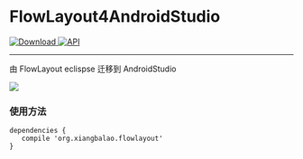 # FlowLayout4AndroidStudio


  [ ![Download](https://api.bintray.com/packages/longtaoge/maven/FlowlayoutView/images/download.svg) ](https:bintray.com/longtaoge/maven/FlowlayoutView/_latestVersion)  [![API](https://img.shields.io/badge/API-8%2B-brightgreen.svg?style=flat)](https://android-arsenal.com/api?level=8)

----------

由 FlowLayout eclispse 迁移到 AndroidStudio

![](https://github.com/longtaoge/FlowLayout4AndroidStudio/blob/master/app/FlowLaout.gif)


### 使用方法 ###


    dependencies {
       compile 'org.xiangbalao.flowlayout'
    }


